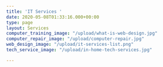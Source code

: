 ```yaml
---
title: 'IT Services '
date: 2020-05-08T01:33:16.000+00:00
type: page
layout: Services
computer_training_image: "/upload/what-is-web-design.jpg"
computer_repair_image: "/upload/computer-repair.jpg"
web_design_image: "/upload/it-services-list.png"
tech_service_image: "/upload/in-home-tech-services.jpg"

---
```

######  